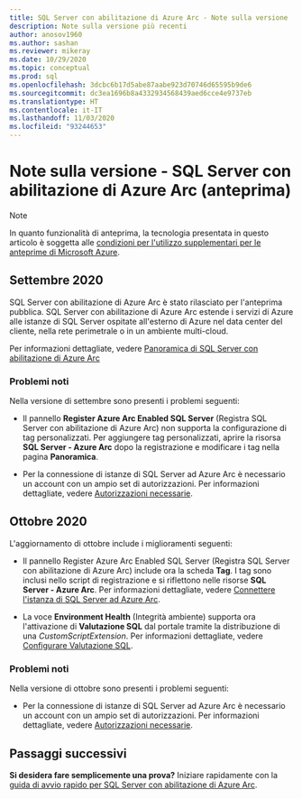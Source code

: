 ```yaml
---
title: SQL Server con abilitazione di Azure Arc - Note sulla versione
description: Note sulla versione più recenti
author: anosov1960
ms.author: sashan
ms.reviewer: mikeray
ms.date: 10/29/2020
ms.topic: conceptual
ms.prod: sql
ms.openlocfilehash: 3dcbc6b17d5abe87aabe923d70746d65595b9de6
ms.sourcegitcommit: dc3ea1696b8a4332934568439aed6cce4e9737eb
ms.translationtype: HT
ms.contentlocale: it-IT
ms.lasthandoff: 11/03/2020
ms.locfileid: "93244653"
---
```

# <a name="release-notes---azure-arc-enabled-sql-server-preview"></a>Note sulla versione - SQL Server con abilitazione di Azure Arc (anteprima)

> [!NOTE]
> In quanto funzionalità di anteprima, la tecnologia presentata in questo articolo è soggetta alle [condizioni per l'utilizzo supplementari per le anteprime di Microsoft Azure](https://azure.microsoft.com/support/legal/preview-supplemental-terms/).

## <a name="september-2020"></a>Settembre 2020

SQL Server con abilitazione di Azure Arc è stato rilasciato per l'anteprima pubblica. SQL Server con abilitazione di Azure Arc estende i servizi di Azure alle istanze di SQL Server ospitate all'esterno di Azure nel data center del cliente, nella rete perimetrale o in un ambiente multi-cloud.

Per informazioni dettagliate, vedere [Panoramica di SQL Server con abilitazione di Azure Arc](overview.md)

### <a name="known-issues"></a>Problemi noti

Nella versione di settembre sono presenti i problemi seguenti:

* Il pannello **Register Azure Arc Enabled SQL Server** (Registra SQL Server con abilitazione di Azure Arc) non supporta la configurazione di tag personalizzati. Per aggiungere tag personalizzati, aprire la risorsa **SQL Server - Azure Arc** dopo la registrazione e modificare i tag nella pagina **Panoramica**.

* Per la connessione di istanze di SQL Server ad Azure Arc è necessario un account con un ampio set di autorizzazioni. Per informazioni dettagliate, vedere [Autorizzazioni necessarie](overview.md#required-permissions).

## <a name="october-2020"></a>Ottobre 2020

L'aggiornamento di ottobre include i miglioramenti seguenti:

* Il pannello Register Azure Arc Enabled SQL Server (Registra SQL Server con abilitazione di Azure Arc) include ora la scheda **Tag**. I tag sono inclusi nello script di registrazione e si riflettono nelle risorse **SQL Server - Azure Arc**. Per informazioni dettagliate, vedere [Connettere l'istanza di SQL Server ad Azure Arc](connect.md).

* La voce **Environment Health** (Integrità ambiente) supporta ora l'attivazione di **Valutazione SQL** dal portale tramite la distribuzione di una *CustomScriptExtension*. Per informazioni dettagliate, vedere [Configurare Valutazione SQL](assess.md#run-on-demand-sql-assessment).

### <a name="known-issues"></a>Problemi noti

Nella versione di ottobre sono presenti i problemi seguenti:

* Per la connessione di istanze di SQL Server ad Azure Arc è necessario un account con un ampio set di autorizzazioni. Per informazioni dettagliate, vedere [Autorizzazioni necessarie](overview.md#required-permissions).

## <a name="next-steps"></a>Passaggi successivi

**Si desidera fare semplicemente una prova?**  Iniziare rapidamente con la [guida di avvio rapido per SQL Server con abilitazione di Azure Arc](https://aka.ms/AzureArcSqlServerJumpstart).
